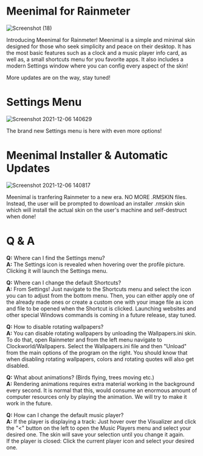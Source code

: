 # Meenimal for Rainmeter
![Screenshot (18)](https://user-images.githubusercontent.com/73079704/144843045-093ccbb3-ab63-4f38-a7a1-96dda8e10d7b.png)

Introducing Meenimal for Rainmeter! Meenimal is a simple and minimal skin designed for those who seek simplicity and peace on their desktop.
It has the most basic features such as a clock and a music player info card, as well as, a small shortcuts menu for you favorite apps.
It also includes a modern Settings window where you can config every aspect of the skin!

More updates are on the way, stay tuned!

# Settings Menu

![Screenshot 2021-12-06 140629](https://user-images.githubusercontent.com/73079704/144843241-4379cc47-c917-4d1d-8501-be952b0f841b.png)

The brand new Settings menu is here with even more options!

# Meenimal Installer & Automatic Updates

![Screenshot 2021-12-06 140817](https://user-images.githubusercontent.com/73079704/144843565-0962ffb8-0ec4-44bd-9fe0-f3a00e19c388.png)

Meenimal is tranfering Rainmeter to a new era. NO MORE .RMSKIN files. Instead, the user will be prompted to download an installer .rmskin skin which will install the actual skin on the user's machine and self-destruct when done!

# Q & A

<b>Q:</b> Where can I find the Settings menu?<br>
<b>A:</b> The Settings icon is revealed when hovering over the profile picture. Clicking it will launch the Settings menu.

<b>Q:</b> Where can I change the default Shortcuts?<br>
<b>A:</b> From Settings! Just navigate to the Shortcuts menu and select the icon you can to adjust from the bottom menu. Then, you can either apply one of the already made ones or create a custom one with your image file as icon and file to be opened when the Shortcut is clicked. Launching websites and other special Windows commands is coming in a future release, stay tuned.

<b>Q:</b> How to disable rotating wallpapers?<br>
<b>A:</b> You can disable rotating wallpapers by unloading the Wallpapers.ini skin. To do that, open Rainmeter and from the left menu navigate to Clockworld/Wallpapers. Select the Wallpapers.ini file and then "Unload" from the main options of the program on the right. You should know that when disabling rotating wallpapers, colors and rotating quotes will also get disabled.

<b>Q:</b> What about animations? (Birds flying, trees moving etc.)<br>
<b>A:</b> Rendering animations requires extra material working in the background every second. It is normal that this, would consume an enormous amount of computer resources only by playing the animation. We will try to make it work in the future.

<b>Q:</b> How can I change the default music player?<br>
<b>A:</b> If the player is displaying a track: Just hover over the Visualizer and click the "<" button on the left to open the Music Players menu and select your desired one. The skin will save your selection until you change it again.<br>
If the player is closed: Click the current player icon and select your desired one.
